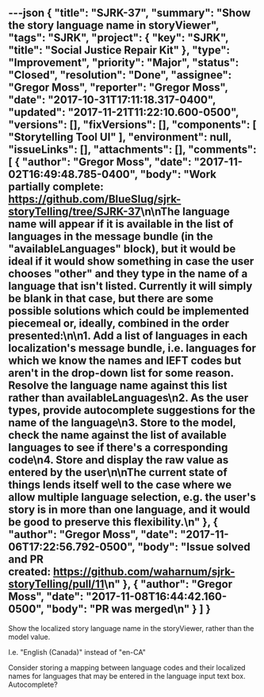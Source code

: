 ---json
{
  "title": "SJRK-37",
  "summary": "Show the story language name in storyViewer",
  "tags": "SJRK",
  "project": {
    "key": "SJRK",
    "title": "Social Justice Repair Kit"
  },
  "type": "Improvement",
  "priority": "Major",
  "status": "Closed",
  "resolution": "Done",
  "assignee": "Gregor Moss",
  "reporter": "Gregor Moss",
  "date": "2017-10-31T17:11:18.317-0400",
  "updated": "2017-11-21T11:22:10.600-0500",
  "versions": [],
  "fixVersions": [],
  "components": [
    "Storytelling Tool UI"
  ],
  "environment": null,
  "issueLinks": [],
  "attachments": [],
  "comments": [
    {
      "author": "Gregor Moss",
      "date": "2017-11-02T16:49:48.785-0400",
      "body": "Work partially complete: <https://github.com/BlueSlug/sjrk-storyTelling/tree/SJRK-37>\n\nThe language name will appear if it is available in the list of languages in the message bundle (in the \"availableLanguages\" block), but it would be ideal if it would show something in case the user chooses \"other\" and they type in the name of a language that isn't listed. Currently it will simply be blank in that case, but there are some possible solutions which could be implemented piecemeal or, ideally, combined in the order presented:\n\n1. Add a list of languages in each localization's message bundle, i.e. languages for which we know the names and IEFT codes but aren't in the drop-down list for some reason. Resolve the language name against this list rather than availableLanguages\n2. As the user types, provide autocomplete suggestions for the name of the language\n3. Store to the model, check the name against the list of available languages to see if there's a corresponding code\n4. Store and display the raw value as entered by the user\n\nThe current state of things lends itself well to the case where we allow multiple language selection, e.g. the user's story is in more than one language, and it would be good to preserve this flexibility.\n"
    },
    {
      "author": "Gregor Moss",
      "date": "2017-11-06T17:22:56.792-0500",
      "body": "Issue solved and PR created: <https://github.com/waharnum/sjrk-storyTelling/pull/11>\n"
    },
    {
      "author": "Gregor Moss",
      "date": "2017-11-08T16:44:42.160-0500",
      "body": "PR was merged\n"
    }
  ]
}
---
Show the localized story language name in the storyViewer, rather than the model value.

I.e. "English (Canada)" instead of "en-CA"

Consider storing a mapping between language codes and their localized names for languages that may be entered in the language input text box. Autocomplete?

        